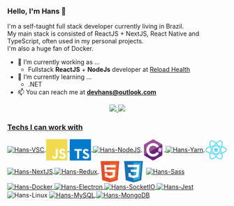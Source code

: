 ### Hello, I'm Hans 👋

I'm a self-taught full stack developer currently living in Brazil.  
My main stack is consisted of ReactJS + NextJS, React Native and TypeScript, often used in my personal projects.  
I'm also a huge fan of Docker.

- 🔭 I’m currently working as ...
  - Fullstack **ReactJS** + **NodeJs** developer at [Reload Health](https://www.linkedin.com/company/reload-health/)
- 🌱 I’m currently learning ...
  - .NET
- 📫 You can reach me at **devhans@outlook.com**

<div align="center">
  <a href="https://github.com/hansalmeida">
  <img height="180em" src="https://github-readme-stats.vercel.app/api?username=hansalmeida&show_icons=true&theme=dracula&include_all_commits=true&count_private=true"/>
  <img height="180em" src="https://github-readme-stats.vercel.app/api/top-langs/?username=hansalmeida&layout=compact&langs_count=7&theme=dracula"/>
</div>
  
### Techs I can work with

<div style="display: inline_block">
  <a href="https://code.visualstudio.com/">
    <img align="center" alt="Hans-VSC" height="50" width="50" src="https://cdn.jsdelivr.net/gh/devicons/devicon/icons/vscode/vscode-original.svg" />
  </a>
  
  <a href="https://www.javascript.com/">
    <img align="center" alt="Hans-Js" height="50" width="50" src="https://raw.githubusercontent.com/devicons/devicon/master/icons/javascript/javascript-plain.svg">
  </a>
  
  <a href="https://www.typescriptlang.org/">
    <img align="center" alt="Hans-Ts" height="50" width="50" src="https://raw.githubusercontent.com/devicons/devicon/master/icons/typescript/typescript-plain.svg">
  </a>
  
  <a href="https://nodejs.org/en/">
    <img align="center" alt="Hans-NodeJS" height="50" width="50" src="https://cdn.jsdelivr.net/gh/devicons/devicon/icons/nodejs/nodejs-original-wordmark.svg" />
  </a>
  
  <a href="https://dotnet.microsoft.com/">
    <img align="center" alt="Hans-Csharp" height="50" width="50" src="https://raw.githubusercontent.com/devicons/devicon/master/icons/csharp/csharp-original.svg">
  </a>
  
  <a href="https://yarnpkg.com/">
    <img align="center" alt="Hans-Yarn" height="50" width="50" src="https://cdn.jsdelivr.net/gh/devicons/devicon/icons/yarn/yarn-original.svg" />
  </a>
  
  <a href="https://reactjs.org/">
    <img align="center" alt="Hans-React" height="50" width="50" src="https://raw.githubusercontent.com/devicons/devicon/master/icons/react/react-original.svg">
  </a>
  
  <a href="https://nextjs.org/">
    <img align="center" alt="Hans-NextJS" height="50" width="50" src="https://cdn.jsdelivr.net/gh/devicons/devicon/icons/nextjs/nextjs-line.svg" />
  </a>
  
  <a href="https://redux-toolkit.js.org/">
    <img align="center" alt="Hans-Redux" height="50" width="50"src="https://cdn.jsdelivr.net/gh/devicons/devicon/icons/redux/redux-original.svg" />
  </a>
  
  <img align="center" alt="Hans-HTML" height="50" width="50" src="https://raw.githubusercontent.com/devicons/devicon/master/icons/html5/html5-original.svg">
  
  <img align="center" alt="Hans-CSS" height="50" width="50" src="https://raw.githubusercontent.com/devicons/devicon/master/icons/css3/css3-original.svg">
  
  <a href="https://sass-lang.com/documentation/style-rules/parent-selector">
    <img align="center" alt="Hans-Sass" height="50" width="50" src="https://cdn.jsdelivr.net/gh/devicons/devicon/icons/sass/sass-original.svg" />
  </a>
  
  <a href="https://www.docker.com/">
    <img align="center" alt="Hans-Docker" height="50" width="50" src="https://cdn.jsdelivr.net/gh/devicons/devicon/icons/docker/docker-original-wordmark.svg" />
  </a>
  
  <a href="https://www.electronjs.org/">
    <img align="center" alt="Hans-Electron" height="50" width="50" src="https://cdn.jsdelivr.net/gh/devicons/devicon/icons/electron/electron-original.svg" />
  </a>
  
  <a href="https://socket.io/">
    <img align="center" alt="Hans-SocketIO" height="50" width="50" src="https://cdn.jsdelivr.net/gh/devicons/devicon/icons/socketio/socketio-original.svg" />
  </a>
  
  <a href="https://jestjs.io/">
    <img align="center" alt="Hans-Jest" height="50" width="50" src="https://cdn.jsdelivr.net/gh/devicons/devicon/icons/jest/jest-plain.svg" />
  </a>
  
  <img align="center" alt="Hans-Linux" height="50" width="50" src="https://cdn.jsdelivr.net/gh/devicons/devicon/icons/linux/linux-original.svg" />
  
  <a href="https://www.mysql.com/">
    <img align="center" alt="Hans-MySQL" height="50" width="50" src="https://cdn.jsdelivr.net/gh/devicons/devicon/icons/mysql/mysql-original.svg" />
  </a>
  
  <a href="https://www.mongodb.com/">
    <img align="center" alt="Hans-MongoDB" height="50" width="50" src="https://cdn.jsdelivr.net/gh/devicons/devicon/icons/mongodb/mongodb-original-wordmark.svg" />
  </a>
</div>

